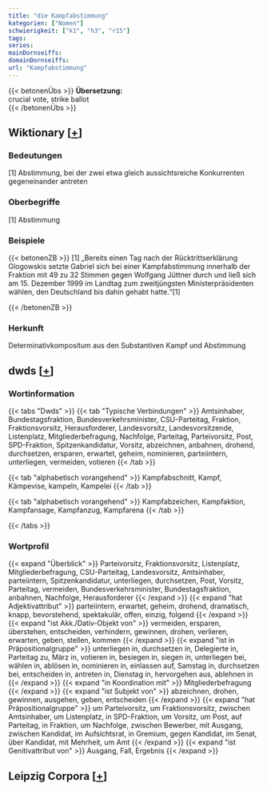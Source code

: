 ```yaml
---
title: "die Kampfabstimmung"
kategorien: ["Nomen"]
schwierigkeit: ["k1", "h3", "r15"]
tags:
series:
mainDornseiffs:
domainDornseiffs:
url: "Kampfabstimmung"
---
```


{{< betonenÜbs >}}
**Übersetzung:**  
crucial vote, strike ballot  
{{< /betonenÜbs >}}

## Wiktionary [[+](https://de.wiktionary.org/wiki/Kampfabstimmung)]

### Bedeutungen
[1] Abstimmung, bei der zwei etwa gleich aussichtsreiche Konkurrenten gegeneinander antreten  

### Oberbegriffe
[1] Abstimmung  

### Beispiele
{{< betonenZB >}}
[1] „Bereits einen Tag nach der Rücktrittserklärung Glogowskis setzte Gabriel sich bei einer Kampfabstimmung innerhalb der Fraktion mit 49 zu 32 Stimmen gegen Wolfgang Jüttner durch und ließ sich am 15. Dezember 1999 im Landtag zum zweitjüngsten Ministerpräsidenten wählen, den Deutschland bis dahin gehabt hatte.“[1]  

{{< /betonenZB >}}
### Herkunft
Determinativkompositum aus den Substantiven Kampf und Abstimmung  



## dwds [[+](https://www.dwds.de/wb/Kampfabstimmung)]

### Wortinformation
{{< tabs "Dwds" >}}
{{< tab "Typische Verbindungen" >}}
Amtsinhaber, Bundestagsfraktion, Bundesverkehrsminister, CSU-Parteitag, Fraktion, Fraktionsvorsitz, Herausforderer, Landesvorsitz, Landesvorsitzende, Listenplatz, Mitgliederbefragung, Nachfolge, Parteitag, Parteivorsitz, Post, SPD-Fraktion, Spitzenkandidatur, Vorsitz, abzeichnen, anbahnen, drohend, durchsetzen, ersparen, erwartet, geheim, nominieren, parteiintern, unterliegen, vermeiden, votieren
{{< /tab >}}

{{< tab "alphabetisch vorangehend" >}}
Kampfabschnitt, Kampf, Kämpevise, kampeln, Kampelei
{{< /tab >}}

{{< tab "alphabetisch vorangehend" >}}
Kampfabzeichen, Kampfaktion, Kampfansage, Kampfanzug, Kampfarena
{{< /tab >}}

{{< /tabs >}}

### Wortprofil
{{< expand "Überblick" >}} Parteivorsitz, Fraktionsvorsitz, Listenplatz, Mitgliederbefragung, CSU-Parteitag, Landesvorsitz, Amtsinhaber, parteiintern, Spitzenkandidatur, unterliegen, durchsetzen, Post, Vorsitz, Parteitag, vermeiden, Bundesverkehrsminister, Bundestagsfraktion, anbahnen, Nachfolge, Herausforderer {{< /expand >}}
{{< expand "hat Adjektivattribut" >}} parteiintern, erwartet, geheim, drohend, dramatisch, knapp, bevorstehend, spektakulär, offen, einzig, folgend {{< /expand >}}
{{< expand "ist Akk./Dativ-Objekt von" >}} vermeiden, ersparen, überstehen, entscheiden, verhindern, gewinnen, drohen, verlieren, erwarten, geben, stellen, kommen {{< /expand >}}
{{< expand "ist in Präpositionalgruppe" >}} unterliegen in, durchsetzen in, Delegierte in, Parteitag zu, März in, votieren in, besiegen in, siegen in, unterliegen bei, wählen in, ablösen in, nominieren in, einlassen auf, Samstag in, durchsetzen bei, entscheiden in, antreten in, Dienstag in, hervorgehen aus, ablehnen in {{< /expand >}}
{{< expand "in Koordination mit" >}} Mitgliederbefragung {{< /expand >}}
{{< expand "ist Subjekt von" >}} abzeichnen, drohen, gewinnen, ausgehen, geben, entscheiden {{< /expand >}}
{{< expand "hat Präpositionalgruppe" >}} um Parteivorsitz, um Fraktionsvorsitz, zwischen Amtsinhaber, um Listenplatz, in SPD-Fraktion, um Vorsitz, um Post, auf Parteitag, in Fraktion, um Nachfolge, zwischen Bewerber, mit Ausgang, zwischen Kandidat, im Aufsichtsrat, in Gremium, gegen Kandidat, im Senat, über Kandidat, mit Mehrheit, um Amt {{< /expand >}}
{{< expand "ist Genitivattribut von" >}} Ausgang, Fall, Ergebnis {{< /expand >}}

## Leipzig Corpora [[+](https://corpora.uni-leipzig.de/en/res?word=Kampfabstimmung&corpusId=deu_newscrawl-public_2018)]

